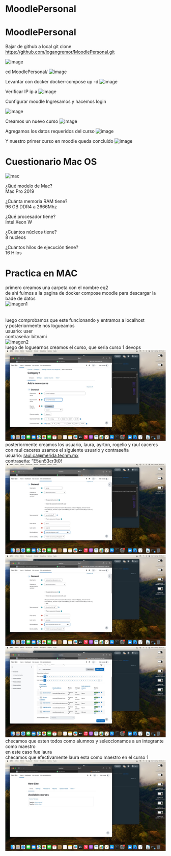 # MoodlePersonal

# MoodlePersonal
Bajar de github a local git clone https://github.com/logangremor/MoodlePersonal.git

![image](https://github.com/logangremor/MoodlePersonal/assets/151951917/ee716071-979b-4250-9689-8bf7fecf6890)

cd MoodlePersonal/
![image](https://github.com/logangremor/MoodlePersonal/assets/151951917/1f5c2f37-ef4f-4edf-bbd9-464cca87a79f)

Levantar con docker docker-compose up -d
![image](https://github.com/logangremor/MoodlePersonal/assets/151951917/06848bb3-1fd8-4e2f-8b94-f698a6e1e6ee)

Verificar IP ip a
![image](https://github.com/logangremor/MoodlePersonal/assets/151951917/6335066b-cd95-4f09-9278-1d5bebccb1fb)

Configurar moodle
Ingresamos y hacemos login

![image](https://github.com/logangremor/MoodlePersonal/assets/151951917/b5441a8d-3548-4d4d-a28e-807cacc5f1e7)

Creamos un nuevo curso
![image](https://github.com/logangremor/MoodlePersonal/assets/151951917/16c5a544-1905-4336-ae68-0aa05bd236b7)

Agregamos los datos requeridos del curso
![image](https://github.com/logangremor/MoodlePersonal/assets/151951917/cf189625-85ce-4eda-ab81-6dfa655df5ac)

Y nuestro primer curso en moodle queda concluido
![image](https://github.com/logangremor/MoodlePersonal/assets/151951917/e32e5ef5-fa16-4394-81f6-1ea4625b758d)

# Cuestionario Mac OS
![mac](https://github.com/logangremor/MoodlePersonal/assets/151951917/908833f4-1cc7-41cb-aed4-5bce3c7f6ac6)

¿Qué modelo de Mac?<br>
Mac Pro 2019

¿Cuánta memoria RAM tiene?<br>
96 GB DDR4 a 2666Mhz

¿Qué procesador tiene?<br>
Intel Xeon W

¿Cuántos núcleos tiene?<br>
8 nucleos

¿Cuántos hilos de ejecución tiene?<br>
16 Hilos

# Practica en MAC

primero creamos una carpeta con el nombre eq2<br>
de ahi fuimos a la pagina de docker compose moodle para descargar la bade de datos<br>
![imagen1](IMG_MAC/imagenmac1-1.jpeg) <br>
<br><br>
luego comprobamos que este funcionando y entramos a localhost<br>
y posteriormente nos logueamos<br>
usuario: user<br>
contraseña: bitnami<br>
![imagen2](IMG_MAC/imagenmac2-1.jpeg)<br>
luego de loguearnos creamos el curso, que seria curso 1 devops
![imagen3](IMG_MAC/imagenmac3.jpeg)<br>
posteriormente creamos los usuario, laura, ayrton, rogelio y raul caceres<br>
con raul caceres usamos el siguiente usuario y contraseña<br>
usuario: raul.ca@merida.tecnm.mx<br>
contraseña: “E5un53cr3t0!<br>
![imagen4](IMG_MAC/imagenmac4.jpeg)<br>
![imagen5](IMG_MAC/imagenmac5.jpeg)<br>
![imagen6](IMG_MAC/imagenmac6.jpeg)<br>
checamos que esten todos como alumnos y seleccionamos a un integrante como maestro<br>
en este caso fue laura<br>
checamos que efectivamente laura esta como maestro en el curso 1
![imagen7](IMG_MAC/imagenmac7.jpeg)